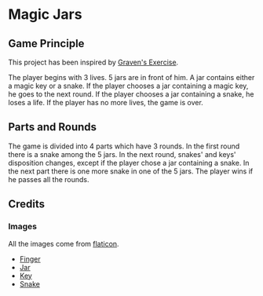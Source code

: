 # Magic Jars
## Game Principle

This project has been inspired by [Graven's Exercise](http://graven.yt/git/git.pdf).

The player begins with 3 lives.
5 jars are in front of him.
A jar contains either a magic key or a snake.
If the player chooses a jar containing a magic key, he goes to the next round.
If the player chooses a jar containing a snake, he loses a life.
If the player has no more lives, the game is over.

## Parts and Rounds
The game is divided into 4 parts which have 3 rounds.
In the first round there is a snake among the 5 jars.
In the next round, snakes' and keys' disposition changes, except if the player chose a jar containing a snake.
In the next part there is one more snake in one of the 5 jars.
The player wins if he passes all the rounds.

## Credits
### Images
All the images come from [flaticon](https://www.flaticon.com).
- [Finger](https://www.flaticon.com/free-icon/tap_1612781?term=finger&page=1&position=10&page=1&position=10&related_id=1612781&origin=search)
- [Jar](https://www.flaticon.com/free-icon/vase_821933?term=vase&page=1&position=10&page=1&position=10&related_id=821933&origin=search)
- [Key](https://www.flaticon.com/free-icon/key_4164393?term=magic%20key&page=1&position=11&page=1&position=11&related_id=4164393&origin=search)
- [Snake](https://www.flaticon.com/free-icon/snakes_2484671?term=snake&page=1&position=17&page=1&position=17&related_id=2484671&origin=search)
